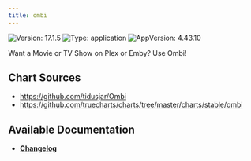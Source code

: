 ```yaml
---
title: ombi
---
```


![Version: 17.1.5](https://img.shields.io/badge/Version-17.1.5-informational?style=flat-square) ![Type: application](https://img.shields.io/badge/Type-application-informational?style=flat-square) ![AppVersion: 4.43.10](https://img.shields.io/badge/AppVersion-4.43.10-informational?style=flat-square)

Want a Movie or TV Show on Plex or Emby? Use Ombi!

## Chart Sources

- https://github.com/tidusjar/Ombi
- https://github.com/truecharts/charts/tree/master/charts/stable/ombi

## Available Documentation

- [**Changelog**](./CHANGELOG.md)
